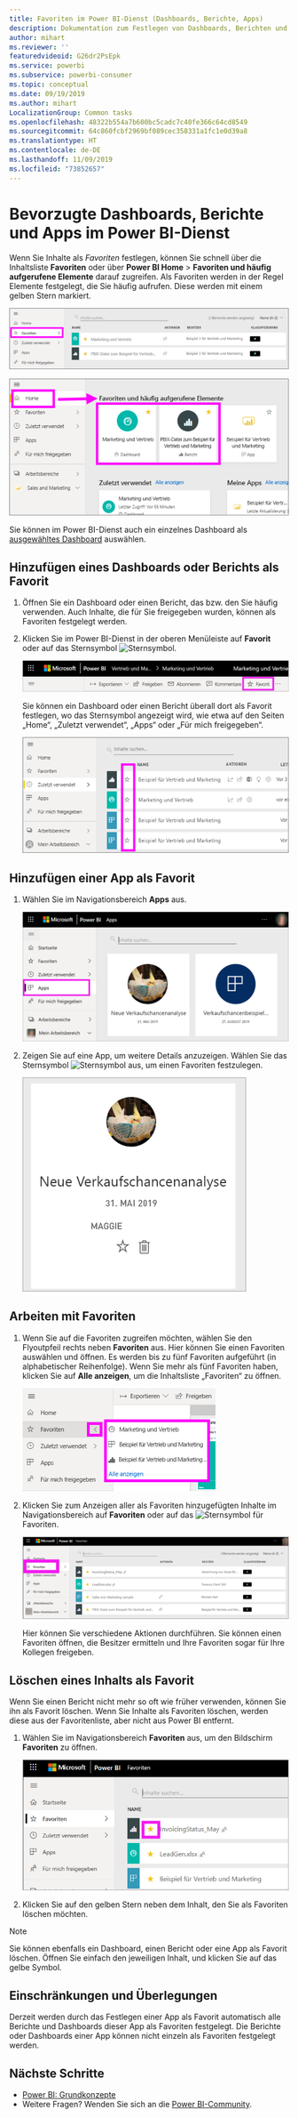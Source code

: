 ```yaml
---
title: Favoriten im Power BI-Dienst (Dashboards, Berichte, Apps)
description: Dokumentation zum Festlegen von Dashboards, Berichten und Apps als Favoriten im Power BI-Dienst
author: mihart
ms.reviewer: ''
featuredvideoid: G26dr2PsEpk
ms.service: powerbi
ms.subservice: powerbi-consumer
ms.topic: conceptual
ms.date: 09/19/2019
ms.author: mihart
LocalizationGroup: Common tasks
ms.openlocfilehash: 48322b554a7b600bc5cadc7c40fe366c64cd8549
ms.sourcegitcommit: 64c860fcbf2969bf089cec358331a1fc1e0d39a8
ms.translationtype: HT
ms.contentlocale: de-DE
ms.lasthandoff: 11/09/2019
ms.locfileid: "73852657"
---
```

# <a name="favorite-dashboards-reports-and-apps-in-the-power-bi-service"></a>Bevorzugte Dashboards, Berichte und Apps im Power BI-Dienst
Wenn Sie Inhalte als *Favoriten* festlegen, können Sie schnell über die Inhaltsliste **Favoriten** oder über **Power BI Home** > **Favoriten und häufig aufgerufene Elemente** darauf zugreifen. Als Favoriten werden in der Regel Elemente festgelegt, die Sie häufig aufrufen. Diese werden mit einem gelben Stern markiert.

   ![Symbol „Favoriten“](./media/end-user-favorite/power-bi-favorite-nav.png)

   ![Symbol „Favoriten und häufig aufgerufene Elemente“](./media/end-user-favorite/power-bi-home.png)

Sie können im Power BI-Dienst auch ein einzelnes Dashboard als [ausgewähltes Dashboard](end-user-featured.md) auswählen.

## <a name="add-a-dashboard-or-report-as-a-favorite"></a>Hinzufügen eines Dashboards oder Berichts als Favorit

1. Öffnen Sie ein Dashboard oder einen Bericht, das bzw. den Sie häufig verwenden. Auch Inhalte, die für Sie freigegeben wurden, können als Favoriten festgelegt werden.

2. Klicken Sie im Power BI-Dienst in der oberen Menüleiste auf **Favorit** oder auf das Sternsymbol ![Sternsymbol](./media/end-user-favorite/power-bi-favorite-icon.png).
   
   ![Symbol „Favorit“](./media/end-user-favorite/power-bi-favorite.png)
   
   Sie können ein Dashboard oder einen Bericht überall dort als Favorit festlegen, wo das Sternsymbol angezeigt wird, wie etwa auf den Seiten „Home“, „Zuletzt verwendet“, „Apps“ oder „Für mich freigegeben“. 
   
   ![Registerkarte „Dashboard“ mit gelbem Stern](./media/end-user-favorite/power-bi-recent.png)

## <a name="add-an-app-as-a-favorite"></a>Hinzufügen einer App als Favorit

1. Wählen Sie im Navigationsbereich **Apps** aus.

   ![Dashboard](./media/end-user-favorite/power-bi-app.png)

2. Zeigen Sie auf eine App, um weitere Details anzuzeigen. Wählen Sie das Sternsymbol ![Sternsymbol](./media/end-user-favorite/power-bi-favorite-icon.png) aus, um einen Favoriten festzulegen.
   
   ![Auf App zeigen](./media/end-user-favorite/power-bi-hover-app.png)

## <a name="work-with-favorites"></a>Arbeiten mit Favoriten
1. Wenn Sie auf die Favoriten zugreifen möchten, wählen Sie den Flyoutpfeil rechts neben **Favoriten** aus. Hier können Sie einen Favoriten auswählen und öffnen. Es werden bis zu fünf Favoriten aufgeführt (in alphabetischer Reihenfolge). Wenn Sie mehr als fünf Favoriten haben, klicken Sie auf **Alle anzeigen**, um die Inhaltsliste „Favoriten“ zu öffnen. 
   
   ![Flyout „Favoriten“](./media/end-user-favorite/power-bi-favorite-flyout.png)
2. Klicken Sie zum Anzeigen aller als Favoriten hinzugefügten Inhalte im Navigationsbereich auf **Favoriten** oder auf das ![Sternsymbol](./media/end-user-favorite/power-bi-favorites-icon.png) für Favoriten. 
   
    ![Fenster „Favoriten“](./media/end-user-favorite/power-bi-fav-screen.png)
   
   Hier können Sie verschiedene Aktionen durchführen. Sie können einen Favoriten öffnen, die Besitzer ermitteln und Ihre Favoriten sogar für Ihre Kollegen freigeben.

## <a name="unfavorite-content"></a>Löschen eines Inhalts als Favorit
Wenn Sie einen Bericht nicht mehr so oft wie früher verwenden, können Sie ihn als Favorit löschen. Wenn Sie Inhalte als Favoriten löschen, werden diese aus der Favoritenliste, aber nicht aus Power BI entfernt.

1. Wählen Sie im Navigationsbereich **Favoriten** aus, um den Bildschirm **Favoriten** zu öffnen.
   
   ![Bildschirm „Favoriten“](./media/end-user-favorite/power-bi-un-favorite.png)
2. Klicken Sie auf den gelben Stern neben dem Inhalt, den Sie als Favoriten löschen möchten.

> [!NOTE]
> Sie können ebenfalls ein Dashboard, einen Bericht oder eine App als Favorit löschen. Öffnen Sie einfach den jeweiligen Inhalt, und klicken Sie auf das gelbe Symbol. 
> 
> 
## <a name="limitations-and-considerations"></a>Einschränkungen und Überlegungen
Derzeit werden durch das Festlegen einer App als Favorit automatisch alle Berichte und Dashboards dieser App als Favoriten festgelegt. Die Berichte oder Dashboards einer App können nicht einzeln als Favoriten festgelegt werden. 

## <a name="next-steps"></a>Nächste Schritte
- [Power BI: Grundkonzepte](end-user-basic-concepts.md)
- Weitere Fragen? Wenden Sie sich an die [Power BI-Community](https://community.powerbi.com/).

